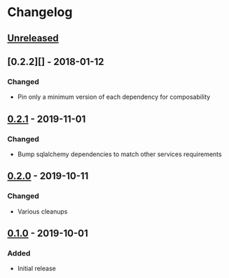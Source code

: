 # Changelog

## [Unreleased][]

[Unreleased]: https://github.com/chaostoolkit/chaosplatform-auth/compare/0.2.2...HEAD

## [0.2.2][] - 2018-01-12

[0.1.1]: https://github.com/chaostoolkit/chaosplatform-auth/compare/0.2.1...0.2.2

### Changed

-  Pin only a minimum version of each dependency for composability

## [0.2.1][] - 2019-11-01

[0.2.1]: https://github.com/chaostoolkit/chaosplatform-scheduling/compare/0.2.0...0.2.1

### Changed

-   Bump sqlalchemy dependencies to match other services requirements

## [0.2.0][] - 2019-10-11

[0.2.0]: https://github.com/chaostoolkit/chaosplatform-auth/compare/0.1.0...0.2.0

### Changed

-   Various cleanups

## [0.1.0][] - 2019-10-01

[0.1.0]: https://github.com/chaostoolkit/chaosplatform-auth/tree/0.1.0

### Added

-   Initial release